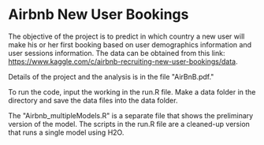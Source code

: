# Airbnb New User Bookings
The objective of the project is to predict in which country a new user will make his or her first booking based on user demographics information and user sessions information.  The data can be obtained from this link: https://www.kaggle.com/c/airbnb-recruiting-new-user-bookings/data.  

Details of the project and the analysis is in the file "AirBnB.pdf."  

To run the code, input the working in the run.R file.  Make a data folder in the directory and save the data files into the data folder.

The "Airbnb_multipleModels.R" is a separate file that shows the preliminary version of the model.  The scripts in the run.R file are a cleaned-up version that runs a single model using H2O.  
